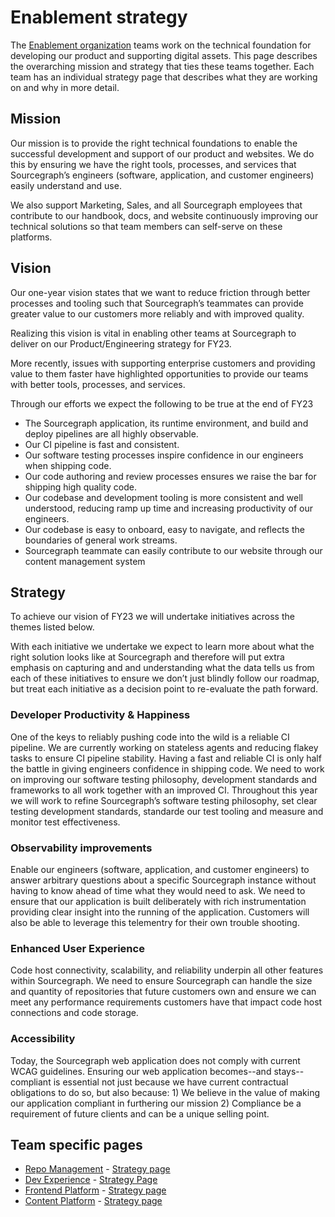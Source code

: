 # Enablement strategy

The [Enablement organization](../../../departments/product-engineering/engineering/enablement/index.md) teams work on the technical foundation for developing our product and supporting digital assets. This page describes the overarching mission and strategy that ties these teams together. Each team has an individual strategy page that describes what they are working on and why in more detail.

## Mission

Our mission is to provide the right technical foundations to enable the successful development and support of our product and websites. We do this by ensuring we have the right tools, processes, and services that Sourcegraph’s engineers (software, application, and customer engineers) easily understand and use.

We also support Marketing, Sales, and all Sourcegraph employees that contribute to our handbook, docs, and website continuously improving our technical solutions so that team members can self-serve on these platforms.

## Vision

Our one-year vision states that we want to reduce friction through better processes and tooling such that Sourcegraph’s teammates can provide greater value to our customers more reliably and with improved quality.

Realizing this vision is vital in enabling other teams at Sourcegraph to deliver on our Product/Engineering strategy for FY23.

More recently, issues with supporting enterprise customers and providing value to them faster have highlighted opportunities to provide our teams with better tools, processes, and services.

Through our efforts we expect the following to be true at the end of FY23

- The Sourcegraph application, its runtime environment, and build and deploy pipelines are all highly observable.
- Our CI pipeline is fast and consistent.
- Our software testing processes inspire confidence in our engineers when shipping code.
- Our code authoring and review processes ensures we raise the bar for shipping high quality code.
- Our codebase and development tooling is more consistent and well understood, reducing ramp up time and increasing productivity of our engineers.
- Our codebase is easy to onboard, easy to navigate, and reflects the boundaries of general work streams.
- Sourcegraph teammate can easily contribute to our website through our content management system

## Strategy

To achieve our vision of FY23 we will undertake initiatives across the themes listed below.

With each initiative we undertake we expect to learn more about what the right solution looks like at Sourcegraph and therefore will put extra emphasis on capturing and and understanding what the data tells us from each of these initiatives to ensure we don’t just blindly follow our roadmap, but treat each initiative as a decision point to re-evaluate the path forward.

### Developer Productivity & Happiness

One of the keys to reliably pushing code into the wild is a reliable CI pipeline. We are currently working on stateless agents and reducing flakey tasks to ensure CI pipeline stability. Having a fast and reliable CI is only half the battle in giving engineers confidence in shipping code. We need to work on improving our software testing philosophy, development standards and frameworks to all work together with an improved CI.
Throughout this year we will work to refine Sourcegraph’s software testing philosophy, set clear testing development standards, standarde our test tooling and measure and monitor test effectiveness.

### Observability improvements

Enable our engineers (software, application, and customer engineers) to answer arbitrary questions about a specific Sourcegraph instance without having to know ahead of time what they would need to ask. We need to ensure that our application is built deliberately with rich instrumentation providing clear insight into the running of the application. Customers will also be able to leverage this telementry for their own trouble shooting.

### Enhanced User Experience

Code host connectivity, scalability, and reliability underpin all other features within Sourcegraph. We need to ensure Sourcegraph can handle the size and quantity of repositories that future customers own and ensure we can meet any performance requirements customers have that impact code host connections and code storage.

### Accessibility

Today, the Sourcegraph web application does not comply with current WCAG guidelines. Ensuring our web application becomes--and stays--compliant is essential not just because we have current contractual obligations to do so, but also because: 1) We believe in the value of making our application compliant in furthering our mission 2) Compliance be a requirement of future clients and can be a unique selling point.

## Team specific pages

- [Repo Management](../../../departments/product-engineering/engineering/enablement/repo-management/index.md) - [Strategy page](repo-management/index.md)
- [Dev Experience](../../../departments/product-engineering/engineering/enablement/dev-experience/index.md) - [Strategy Page](dev-experience/index.md)
- [Frontend Platform](../../../departments/product-engineering/engineering/enablement/frontend-platform/index.md) - [Strategy page](frontend-platform/index.md)
- [Content Platform](../../../departments/product-engineering/engineering/enablement/content-platform/index.md) - [Strategy page](content-platform/index.md)
